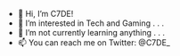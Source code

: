 - 👋 Hi, I’m C7DE!
- 👀 I’m interested in Tech and Gaming . . .
- 🌱 I’m not currently learning anything . . .
- 📫 You can reach me on Twitter: @C7DE_
